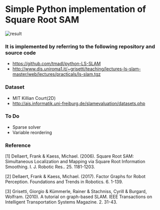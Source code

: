# Simple Python implementation of Square Root SAM

![result](https://user-images.githubusercontent.com/38591115/85345933-d5e68980-b52e-11ea-9ac1-1339a2d30255.png)

### It is implemented by referring to the following repository and source code   
- https://github.com/tmadl/python-LS-SLAM   
- http://www.dis.uniroma1.it/~grisetti/teaching/lectures-ls-slam-master/web/lectures/practicals/ls-slam.tgz


### Dataset   
  - MIT Killian Court(2D)   
  - http://ais.informatik.uni-freiburg.de/slamevaluation/datasets.php


### To Do   
  - Sparse solver   
  - Variable reordering   

### Reference       

  [1] Dellaert, Frank & Kaess, Michael. (2006). Square Root SAM: Simultaneous Localization and Mapping via Square Root Information   Smoothing. I. J. Robotic Res.. 25. 1181-1203.   
   
  [2] Dellaert, Frank & Kaess, Michael. (2017). Factor Graphs for Robot Perception. Foundations and Trends in Robotics. 6. 1-139. 

  [3] Grisetti, Giorgio & Kümmerle, Rainer & Stachniss, Cyrill & Burgard, Wolfram. (2010). A tutorial on graph-based SLAM. IEEE Transactions on Intelligent Transportation Systems Magazine. 2. 31-43.
